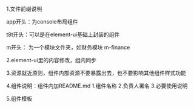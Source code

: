 1.文件前缀说明

  app开头：为console布局组件

  t8t开头：可以是在element-ui基础上封装的组件

  m开头： 为一个模块文件夹，如财务模块 m-finance

2.element-ui里的内容修改，组内同步

3.资源就近原则，组件内部资源不要暴露出去，也不要影响其他组件样式功能

4.组件说明：组件内加README.md
            1.组件名称
            2.负责人署名
            3.必要使用说明

5.组件模板

<template>
  <div class="t8t-tree">
    <div class="demo"></div>
  </div>
</template>

<script>
export default {

  name: 't8t-tree',

  data () {
    return {

    }
  }
}
</script>

<style lang="css" scoped>
  .t8t-tree .demo{

  }
</style>
<!-- 样式尽量写上边, 必要时写下边, css前加组件名如.t8t-tree .demo避免样式泄露出去 -->
<style lang="css">

</style>
